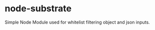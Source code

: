 node-substrate
==============

Simple Node Module used for whitelist filtering object and json inputs.